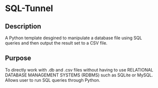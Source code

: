 # SQL-Tunnel


## Description
A Python template desgined to manipulate a database file using SQL queries and then output the result set to a CSV file.

## Purpose
To directly work with .db and .csv files without having to use RELATIONAL DATABASE MANAGEMENT SYSTEMS (RDBMS) such as SQLite or MySQL.
Allows user to run SQL queries through Python.
